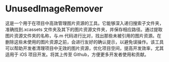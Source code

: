# UnusedImageRemover
这是一个用于在项目中高效管理图片资源的工具。它能够深入递归搜索子文件夹，准确找到.xcassets 文件夹及其下的图片资源文件夹，并保存相应路径。通过提取图片资源文件夹的名称，与.m 代码进行比对，找出那些未被引用的图片资源。在删除这些未使用的图片资源之前，会进行友好的确认提示，以避免误操作。该工具可以帮助开发者清理项目中无效的图片资源，优化项目空间，提高开发效率，尤其适用于 iOS 项目开发。将其上传至 Github，方便更多开发者使用和贡献。
